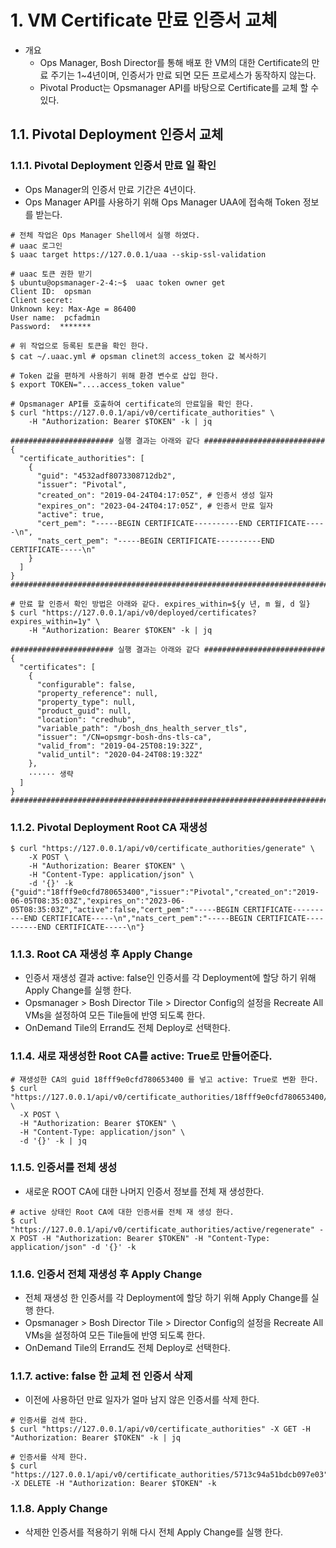 
# 1. VM Certificate 만료 인증서 교체
- 개요
	- Ops Manager, Bosh Director를 통해 배포 한 VM의 대한 Certificate의 만료 주기는 1~4년이며, 인증서가 만료 되면 모든 프로세스가 동작하지 않는다.
	- Pivotal Product는 Opsmanager API를 바탕으로 Certificate를 교체 할 수 있다.

## 1.1. Pivotal Deployment 인증서 교체

### 1.1.1. Pivotal Deployment 인증서 만료 일 확인

- Ops Manager의 인증서 만료 기간은 4년이다.
- Ops Manager API를 사용하기 위해 Ops Manager UAA에 접속해 Token 정보를 받는다.
```
# 전체 작업은 Ops Manager Shell에서 실행 하였다.
# uaac 로그인
$ uaac target https://127.0.0.1/uaa --skip-ssl-validation

# uaac 토큰 권한 받기
$ ubuntu@opsmanager-2-4:~$  uaac token owner get
Client ID:  opsman
Client secret:
Unknown key: Max-Age = 86400
User name:  pcfadmin
Password:  *******

# 위 작업으로 등록된 토큰을 확인 한다.
$ cat ~/.uaac.yml # opsman clinet의 access_token 값 복사하기

# Token 값을 편하게 사용하기 위해 환경 변수로 삽입 한다.
$ export TOKEN="....access_token value"

# Opsmanager API를 호출하여 certificate의 만료일을 확인 한다.
$ curl "https://127.0.0.1/api/v0/certificate_authorities" \
    -H "Authorization: Bearer $TOKEN" -k | jq

####################### 실행 결과는 아래와 같다 ###########################
{
  "certificate_authorities": [
    {
      "guid": "4532adf8073308712db2",
      "issuer": "Pivotal",
      "created_on": "2019-04-24T04:17:05Z", # 인증서 생성 일자
      "expires_on": "2023-04-24T04:17:05Z", # 인증서 만료 일자
      "active": true,
      "cert_pem": "-----BEGIN CERTIFICATE----------END CERTIFICATE-----\n",
      "nats_cert_pem": "-----BEGIN CERTIFICATE----------END CERTIFICATE-----\n"
    }
  ]
}
#######################################################################

# 만료 할 인증서 확인 방법은 아래와 같다. expires_within=${y 년, m 월, d 일}
$ curl "https://127.0.0.1/api/v0/deployed/certificates?expires_within=1y" \ 
    -H "Authorization: Bearer $TOKEN" -k | jq

####################### 실행 결과는 아래와 같다 ###########################
{
  "certificates": [
    {
      "configurable": false,
      "property_reference": null,
      "property_type": null,
      "product_guid": null,
      "location": "credhub",
      "variable_path": "/bosh_dns_health_server_tls",
      "issuer": "/CN=opsmgr-bosh-dns-tls-ca",
      "valid_from": "2019-04-25T08:19:32Z",
      "valid_until": "2020-04-24T08:19:32Z"
    },
    ······ 생략
  ]
}
#######################################################################
```

### 1.1.2. Pivotal Deployment Root CA 재생성
```
$ curl "https://127.0.0.1/api/v0/certificate_authorities/generate" \
    -X POST \
    -H "Authorization: Bearer $TOKEN" \
    -H "Content-Type: application/json" \
    -d '{}' -k
{"guid":"18fff9e0cfd780653400","issuer":"Pivotal","created_on":"2019-06-05T08:35:03Z","expires_on":"2023-06-05T08:35:03Z","active":false,"cert_pem":"-----BEGIN CERTIFICATE----------END CERTIFICATE-----\n","nats_cert_pem":"-----BEGIN CERTIFICATE----------END CERTIFICATE-----\n"}
```
### 1.1.3. Root CA 재생성 후 Apply Change

- 인증서 재생성 결과 active: false인 인증서를 각 Deployment에 할당 하기 위해 Apply Change를 실행 한다.
- Opsmanager > Bosh Director Tile > Director Config의 설정을 Recreate All VMs을 설정하여 모든 Tile들에 반영 되도록 한다.
-  OnDemand Tile의 Errand도 전체 Deploy로 선택한다.

### 1.1.4. 새로 재생성한 Root CA를 active: True로 만들어준다.
```
# 재생성한 CA의 guid 18fff9e0cfd780653400 를 넣고 active: True로 변환 한다.
$ curl "https://127.0.0.1/api/v0/certificate_authorities/18fff9e0cfd780653400/activate" \
  -X POST \
  -H "Authorization: Bearer $TOKEN" \
  -H "Content-Type: application/json" \
  -d '{}' -k | jq
```

### 1.1.5. 인증서를 전체 생성
- 새로운 ROOT CA에 대한 나머지 인증서 정보를 전체 재 생성한다.
```
# active 상태인 Root CA에 대한 인증서를 전체 재 생성 한다.
$ curl "https://127.0.0.1/api/v0/certificate_authorities/active/regenerate" -X POST -H "Authorization: Bearer $TOKEN" -H "Content-Type: application/json" -d '{}' -k
```

### 1.1.6. 인증서 전체 재생성 후 Apply Change

- 전체 재생성 한 인증서를 각 Deployment에 할당 하기 위해 Apply Change를 실행 한다.
- Opsmanager > Bosh Director Tile > Director Config의 설정을 Recreate All VMs을 설정하여 모든 Tile들에 반영 되도록 한다.
-  OnDemand Tile의 Errand도 전체 Deploy로 선택한다.

### 1.1.7.  active: false 한 교체 전 인증서 삭제
- 이전에 사용하던 만료 일자가 얼마 남지 않은 인증서를 삭제 한다.
```
# 인증서를 검색 한다.
$ curl "https://127.0.0.1/api/v0/certificate_authorities" -X GET -H "Authorization: Bearer $TOKEN" -k | jq

# 인증서를 삭제 한다.
$ curl "https://127.0.0.1/api/v0/certificate_authorities/5713c94a51bdcb097e03" -X DELETE -H "Authorization: Bearer $TOKEN" -k
```

### 1.1.8.  Apply Change
- 삭제한 인증서를 적용하기 위해 다시 전체 Apply Change를 실행 한다.
